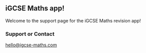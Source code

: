 ## iGCSE Maths app!

Welcome to the support page for the iGCSE Maths revision app!

### Support or Contact

hello@igcse-maths.com
